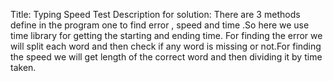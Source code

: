 Title: Typing Speed Test
Description for solution:
There are 3 methods define in the program one to find error , speed and time .So here we use time library for getting the starting and ending time.
For finding the error we will split each word and then check if any word is missing or not.For finding the speed we will get length of the correct word and then dividing it by time taken.
  

